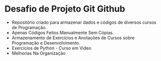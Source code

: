 # Desafio de Projeto Git Github

- Repositório criado para armazenar dados e códigos de diversos cursos de Programação. 
- Apenas Códigos Feitos Manualmente Sem Cópias.
- Armazenamento de Exercícios e Anotações de Cursos sobre Programação e Desenvolvimento.
- Exercícios de Python - Curso em Video
- Melhorias Na Organização
